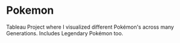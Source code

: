 # Pokemon
Tableau Project where I visualized different Pokémon's across many Generations. Includes Legendary Pokémon too.
